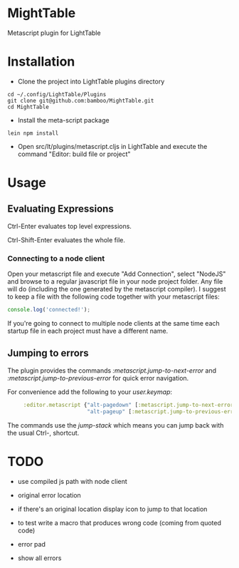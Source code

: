 # MightTable

Metascript plugin for LightTable

# Installation

* Clone the project into LightTable plugins directory
```
cd ~/.config/LightTable/Plugins
git clone git@github.com:bamboo/MightTable.git
cd MightTable
```
* Install the meta-script package
```
lein npm install
```
* Open src/lt/plugins/metascript.cljs in LightTable and execute the command "Editor: build file or project"

# Usage

## Evaluating Expressions

Ctrl-Enter evaluates top level expressions.

Ctrl-Shift-Enter evaluates the whole file.

### Connecting to a node client

Open your metascript file and execute "Add Connection", select "NodeJS" and browse to a regular javascript file in your node project folder. Any file will do (including the one generated by the metascript compiler). I suggest to keep a file with the following code together with your metascript files:

```javascript
console.log('connected!');
```

If you're going to connect to multiple node clients at the same time each startup file in each project must have a different name.

## Jumping to errors

The plugin provides the commands *:metascript.jump-to-next-error* and *:metascript.jump-to-previous-error* for quick error navigation.

For convenience add the following to your *user.keymap*:

```Clojure
     :editor.metascript {"alt-pagedown" [:metascript.jump-to-next-error]
                         "alt-pageup" [:metascript.jump-to-previous-error]}
```

The commands use the *jump-stack* which means you can jump back with the usual Ctrl-, shortcut.

# TODO

* use compiled js path with node client

* original error location
 * if there's an original location display icon to jump to that location
 * to test write a macro that produces wrong code (coming from quoted code)

* error pad
 * show all errors


